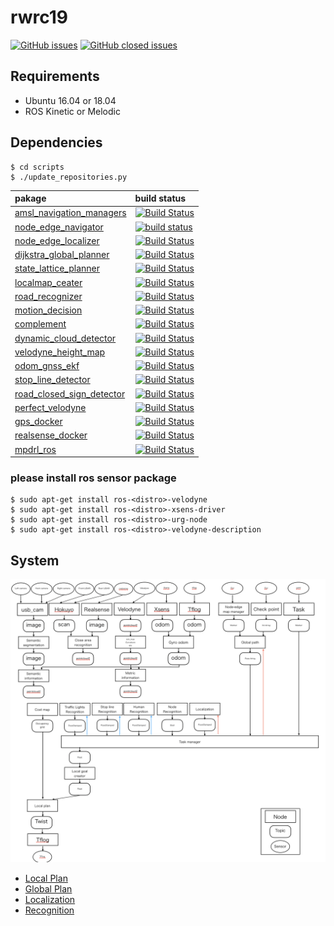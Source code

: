 # rwrc19

[![GitHub issues](https://img.shields.io/github/issues/amslabtech/rwrc19.svg)](https://github.com/amslabtech/rwrc19/issues?q=is%3Aopen+is%3Aissue)
[![GitHub closed issues](https://img.shields.io/github/issues-closed/amslabtech/rwrc19.svg)](https://github.com/amslabtech/rwrc19/issues?q=is%3Aissue+is%3Aclosed)

## Requirements
- Ubuntu 16.04 or 18.04
- ROS Kinetic or Melodic

## Dependencies

```
$ cd scripts
$ ./update_repositories.py
```

|pakage | build status |
|:--- |:---|
|[amsl_navigation_managers](https://github.com/amslabtech/amsl_navigation_managers) |[![Build Status](https://travis-ci.org/amslabtech/amsl_navigation_managers.svg?branch=master)](https://travis-ci.org/amslabtech/amsl_navigation_managers) |
|[node_edge_navigator](https://github.com/amslabtech/node_edge_navigator) |[![build status](https://travis-ci.org/amslabtech/node_edge_navigator.svg?branch=master)](https://travis-ci.org/amslabtech/node_edge_navigator) |
|[node_edge_localizer](https://github.com/amslabtech/node_edge_localizer) |[![Build Status](https://travis-ci.org/amslabtech/node_edge_localizer.svg?branch=master)](https://travis-ci.org/amslabtech/node_edge_localizer) |
|[dijkstra_global_planner](https://github.com/amslabtech/dijkstra_global_planner) |[![Build Status](https://travis-ci.org/amslabtech/dijkstra_global_planner.svg?branch=master)](https://travis-ci.org/amslabtech/node_edge_localizer) |
|[state_lattice_planner](https://github.com/amslabtech/state_lattice_planner) |[![Build Status](https://travis-ci.org/amslabtech/state_lattice_planner.svg?branch=master)](https://travis-ci.org/amslabtech/state_lattice_planner) |
|[localmap_ceater](https://github.com/amslabtech/localmap_ceater) |[![Build Status](https://travis-ci.org/amslabtech/localmap_ceater.svg?branch=master)](https://travis-ci.org/amslabtech/maiking_localmap) |
|[road_recognizer](https://github.com/amslabtech/road_recognizer) |[![Build Status](https://travis-ci.org/amslabtech/road_recognizer.svg?branch=master)](https://travis-ci.org/amslabtech/road_recognizer) |
|[motion_decision](https://github.com/amslabtech/motion_decision) |[![Build Status](https://travis-ci.org/amslabtech/motion_decision.svg?branch=master)](https://travis-ci.org/amslabtech/motion_decision)|
|[complement](https://github.com/amslabtech/complement) |[![Build Status](https://travis-ci.org/amslabtech/complement.svg?branch=master)](https://travis-ci.org/amslabtech/complement)|
|[dynamic_cloud_detector](https://github.com/amslabtech/dynamic_cloud_detector) |[![Build Status](https://travis-ci.org/amslabtech/dynamic_cloud_detector.svg?branch=master)](https://travis-ci.org/amslabtech/dynamic_cloud_detector)|
|[velodyne_height_map](https://github.com/amslabtech/velodyne_height_map) |[![Build Status](https://travis-ci.org/amslabtech/velodyne_height_map.svg?branch=master)](https://travis-ci.org/amslabtech/velodyne_height_map)|
|[odom_gnss_ekf](https://github.com/amslabtech/odom_gnss_ekf) |[![Build Status](https://travis-ci.org/amslabtech/odom_gnss_ekf.svg?branch=master)](https://travis-ci.org/amslabtech/odom_gnss_ekf)|
|[stop_line_detector](https://github.com/amslabtech/stop_line_detector) |[![Build Status](https://travis-ci.org/amslabtech/stop_line_detector.svg?branch=master)](https://travis-ci.org/amslabtech/stop_line_detector)|
|[road_closed_sign_detector](https://github.com/amslabtech/road_closed_sign_detector) |[![Build Status](https://travis-ci.org/amslabtech/road_closed_sign_detector.svg?branch=master)](https://travis-ci.org/amslabtech/road_closed_sign_detector)|
|[perfect_velodyne](https://github.com/amslabtech/perfect_velodyne) |[![Build Status](https://travis-ci.org/amslabtech/perfect_velodyne.svg?branch=master)](https://travis-ci.org/amslabtech/perfect_velodyne)|
|[gps_docker](https://github.com/amslabtech/gps_docker) |[![Build Status](https://travis-ci.org/amslabtech/gps_docker.svg?branch=master)](https://travis-ci.org/amslabtech/gps_docker)|
|[realsense_docker](https://github.com/amslabtech/realsense_docker) |[![Build Status](https://travis-ci.org/amslabtech/realsense_docker.svg?branch=master)](https://travis-ci.org/amslabtech/realsense_docker)|
|[mpdrl_ros](https://github.com/amslabtech/mpdrl_ros) |[![Build Status](https://travis-ci.org/amslabtech/mpdrl_ros.svg?branch=master)](https://travis-ci.org/amslabtech/mpdrl_ros)|

### please install ros sensor package
```
$ sudo apt-get install ros-<distro>-velodyne
$ sudo apt-get install ros-<distro>-xsens-driver
$ sudo apt-get install ros-<distro>-urg-node
$ sudo apt-get install ros-<distro>-velodyne-description
```

## System
![Base System](https://github.com/amslabtech/rwrc19/blob/master/base_system.png)
- [Local Plan](/docs/local_plan.md)
- [Global Plan](/docs/global_plan.md)
- [Localization](/docs/localization.md)
- [Recognition](/docs/recognition.md)
